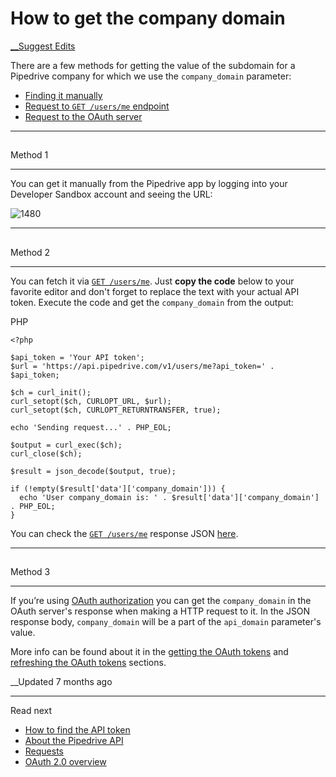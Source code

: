 # How to get the company domain

[ __Suggest Edits](/edit/how-to-get-the-company-domain)

There are a few methods for getting the value of the subdomain for a Pipedrive company for which we use the `company_domain` parameter: 

  * [Finding it manually](/docs/how-to-get-the-company-domain#method-1)
  * [Request to `GET /users/me` endpoint](/docs/how-to-get-the-company-domain#method-2)
  * [Request to the OAuth server](/docs/how-to-get-the-company-domain#method-3)

  


* * *

## 

Method 1

[](#method-1)

* * *

You can get it manually from the Pipedrive app by logging into your Developer Sandbox account and seeing the URL:

![1480](https://files.readme.io/8910671-Company_domain.png)   


* * *

## 

Method 2

[](#method-2)

* * *

You can fetch it via [`GET /users/me`](https://developers.pipedrive.com/docs/api/v1/Users#getCurrentUser). Just **copy the code** below to your favorite editor and don't forget to replace the text with your actual API token. Execute the code and get the `company_domain` from the output:

PHP
    
    
    <?php
    
    $api_token = 'Your API token';
    $url = 'https://api.pipedrive.com/v1/users/me?api_token=' . $api_token;
    
    $ch = curl_init();
    curl_setopt($ch, CURLOPT_URL, $url);
    curl_setopt($ch, CURLOPT_RETURNTRANSFER, true);
    
    echo 'Sending request...' . PHP_EOL;
    
    $output = curl_exec($ch);
    curl_close($ch);
    
    $result = json_decode($output, true);
    
    if (!empty($result['data']['company_domain'])) {
      echo 'User company_domain is: ' . $result['data']['company_domain'] . PHP_EOL;
    }
    

You can check the [`GET /users/me`](https://developers.pipedrive.com/docs/api/v1/Users#getCurrentUser) response JSON [here](/docs/marketplace-getting-user-data).

  


* * *

## 

Method 3

[](#method-3)

* * *

If you’re using [OAuth authorization](/docs/marketplace-oauth-authorization) you can get the `company_domain` in the OAuth server's response when making a HTTP request to it. In the JSON response body, `company_domain` will be a part of the `api_domain` parameter's value.

More info can be found about it in the [getting the OAuth tokens](/docs/marketplace-oauth-authorization#step-4-and-step-5-getting-the-tokens) and [refreshing the OAuth tokens](/docs/marketplace-oauth-authorization#step-7-refreshing-the-tokens) sections.  
  


__Updated 7 months ago

* * *

Read next

  * [How to find the API token](/docs/how-to-find-the-api-token)
  * [About the Pipedrive API](/docs/core-api-concepts-about-pipedrive-api)
  * [Requests](/docs/core-api-concepts-requests)
  * [OAuth 2.0 overview](/docs/marketplace-oauth-api)


